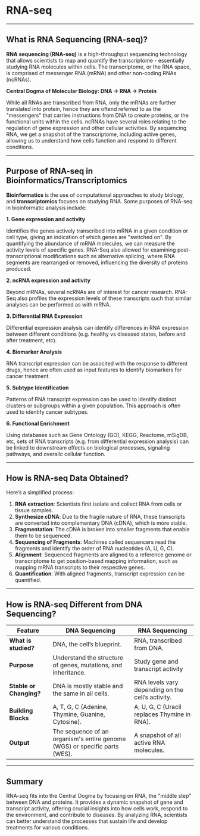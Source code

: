 # **RNA-seq**

---

## **What is RNA Sequencing (RNA-seq)?**

**RNA sequencing (RNA-seq)** is a high-throughput sequencing technology that allows scientists to map and quantify the transcriptome - essentially studying RNA molecules within cells. The transcriptome, or the RNA space, is comprised of messenger RNA (mRNA) and other non-coding RNAs (ncRNAs).

**Central Dogma of Molecular Biology: DNA → RNA → Protein** 

While all RNAs are transcribed from RNA, only the mRNAs are further translated into protein, hence they are oftend referred to as the "messengers" that carries instructions from DNA to create proteins, or the functional units within the cells. ncRNAs have several roles relating to the regulation of gene expression and other cellular activities. By sequencing RNA, we get a snapshot of the transcriptome, including active genes, allowing us to understand how cells function and respond to different conditions.

---

## **Purpose of RNA-seq in Bioinformatics/Transcriptomics**

**Bioinformatics** is the use of computational approaches to study biology, and **transcriptomics** focuses on studying RNA. Some purposes of RNA-seq in bioinformatic analysis include:

**1. Gene expression and activity**

Identifies the genes actively transcribed into mRNA in a given condition or cell type, giving an indication of which genes are "switched on". By quantifying the abundance of mRNA molecules, we can measure the activity levels of specific genes. RNA-Seq also allowed for examining post-transcriptional modifications such as alternative splicing, where RNA segments are rearranged or removed, influencing the diversity of proteins produced.

**2. ncRNA expression and activity**

Beyond mRNAs, several ncRNAs are of interest for cancer research. RNA-Seq also profiles the expression levels of these transcripts such that similar analyses can be performed as with mRNA.

**3. Differential RNA Expression**

Differential expression analysis can identify differences in RNA expression between different conditions (e.g. healthy vs diseased states, before and after treatment, etc). 

**4. Biomarker Analysis**

RNA transcript expression can be associted with the response to different drugs, hence are often used as input features to identify biomarkers for cancer treatment.

**5. Subtype Identification**

Patterns of RNA transcript expression can be used to identify distinct clusters or subgroups within a given population. This approach is often used to identify cancer subtypes.

**6. Functional Enrichment**

Using databases such as Gene Ontology (GO), KEGG, Reactome, mSigDB, etc, sets of RNA transcripts (e.g. from differential expression analysis) can be linked to downstream effects on biological processes, signaling pathways, and overallc cellular function. 


---

## **How is RNA-seq Data Obtained?**

Here’s a simplified process:

1. **RNA extraction**: Scientists first isolate and collect RNA from cells or tissue samples.
2. **Synthesize cDNA**: Due to the fragile nature of RNA, these transcripts are converted into complementary DNA (cDNA), which is more stable.
3. **Fragmentation**: The cDNA is broken into smaller fragments that enable them to be sequenced.
4. **Sequencing of Fragments**: Machines called sequencers read the fragments and identify the order of RNA nucleotides (A, U, G, C).
5. **Alignment**: Sequenced fragments are aligned to a reference genome or transcriptome to get position-based mapping information, such as mapping mRNA transcripts to their respective genes.
6. **Quantification**: With aligned fragments, transcript expression can be quantified.

---

## **How is RNA-seq Different from DNA Sequencing?**

| **Feature**              | **DNA Sequencing**                          | **RNA Sequencing**                        |
|--------------------------|---------------------------------------------|------------------------------------------|
| **What is studied?**     | DNA, the cell’s blueprint.                 | RNA, transcribed from DNA.            |
| **Purpose**              | Understand the structure of genes, mutations, and inheritance. | Study gene and transcript activity |
| **Stable or Changing?**  | DNA is mostly stable and the same in all cells. | RNA levels vary depending on the cell’s activity. |
| **Building Blocks**      | A, T, G, C (Adenine, Thymine, Guanine, Cytosine). | A, U, G, C (Uracil replaces Thymine in RNA). |
| **Output**               | The sequence of an organism's entire genome (WGS) or specific parts (WES). | A snapshot of all active RNA molecules. |

---


## **Summary**

RNA-seq fits into the Central Dogma by focusing on RNA, the "middle step" between DNA and proteins. It provides a dynamic snapshot of gene and transcript activity, offering crucial insights into how cells work, respond to the environment, and contribute to diseases. By analyzing RNA, scientists can better understand the processes that sustain life and develop treatments for various conditions.
